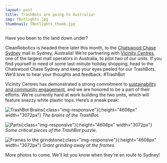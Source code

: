 ```yaml
---
layout: post
title: TrashBots are going to Australia!
img: TBotlights.jpg
thumbnail: TBotlights_thumb.jpg
---
```


Have you been to the land down under? 

CleanRobotics is headed there later this month, to the [Chatswood Chase Sydney](https://www.chatswoodchasesydney.com.au/) mall in Sydney, Australia! We’re partnering with [Vicinity Centres](http://www.vicinity.com.au/), one of the largest mall operators in Australia, to pilot two of our units. If you find yourself in need of some last-minute holiday shopping, head to the Chatswood Chase Sydney and keep your eyes peeled for our TrashBots. We’d love to hear your thoughts and feedback. #TrashBot

Vicinity Centres has demonstrated a strong commitment to [sustainability and community engagement](http://sustainability.vicinity.com.au/), and we are honored to be a part of their efforts. We’re currently hard at work building the two units, which will feature snazzy white plastic tops. Here’s a sneak peak:

![TrashBot Brains](/img/posts/boards_close.jpg){:class="img-responsive"}{:height="4608px" width="3072px"} *The brains of the TrashBot.*

![Parts](/img/posts/parts.jpg){:class="img-responsive"}{:height="4608px" width="3072px"} *Some critical pieces of the TrashBot puzzle.*

![Frames to the grindstone](/img/posts/grant_grinding2.jpg){:class="img-responsive"}{:height="4608px" width="3072px"} *Grant grinding away at the frames.*



More photos to come. We'll let you know when they're en route to Sydney!
